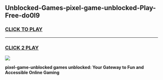 
## Unblocked-Games-pixel-game-unblocked-Play-Free-do0l9
<h3>
<a href="https://premium76.site?title=pixel-game-unblocked&ref=15A">CLICK TO PLAY</a></h3>
<hr>

<h3>
<a href="https://premium76.site?title=pixel-game-unblocked&ref=15A">CLICK 2 PLAY</a>
  
</h3>

<a href="https://premium76.site?title=pixel-game-unblocked&ref=15A"><img src="https://clearcache.store/games.png"></a>


**pixel-game-unblocked games unblocked: Your Gateway to Fun and Accessible Online Gaming**
